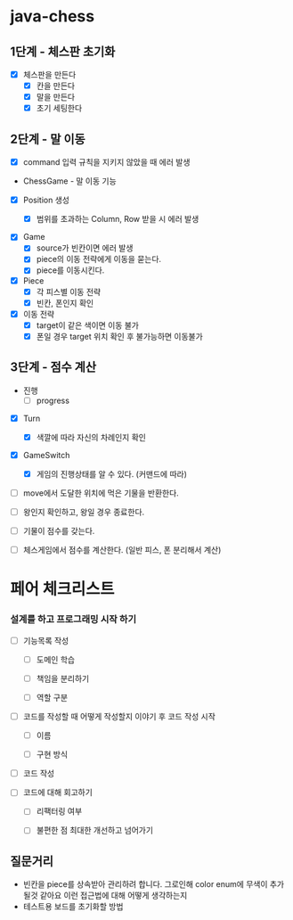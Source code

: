# java-chess
## 1단계 - 체스판 초기화

- [x] 체스판을 만든다
  - [x] 칸을 만든다
  - [x] 말을 만든다
  - [x] 초기 세팅한다
  
## 2단계 - 말 이동

- [x] command 입력 규칙을 지키지 않았을 때 에러 발생


- ChessGame - 말 이동 기능
- [x] Position 생성
  - [x] 범위를 초과하는 Column, Row 받을 시 에러 발생

  
- [x] Game
  - [x] source가 빈칸이면 에러 발생
  - [x] piece의 이동 전략에게 이동을 묻는다.
  - [x] piece를 이동시킨다.

- [x] Piece
  - [x] 각 피스별 이동 전략
  - [x] 빈칸, 폰인지 확인
  
- [x] 이동 전략
  - [x] target이 같은 색이면 이동 불가
  - [x] 폰일 경우 target 위치 확인 후 불가능하면 이동불가

## 3단계 - 점수 계산

- 진행
  - [ ] progress

- [x] Turn
  - [x] 색깔에 따라 자신의 차례인지 확인


- [x] GameSwitch
  - [x] 게임의 진행상태를 알 수 있다. (커맨드에 따라)


- [ ] move에서 도달한 위치에 먹은 기물을 반환한다.
- [ ] 왕인지 확인하고, 왕일 경우 종료한다.


- [ ] 기물이 점수를 갖는다.
- [ ] 체스게임에서 점수를 계산한다. (일반 피스, 폰 분리해서 계산)



# 페어 체크리스트

### 설계를 하고 프로그래밍 시작 하기
- [ ] 기능목록 작성
  - [ ] 도메인 학습
  - [ ] 책임을 분리하기
  - [ ] 역할 구분 


- [ ] 코드를 작성할 때 어떻게 작성할지 이야기 후 코드 작성 시작
  - [ ] 이름
  - [ ] 구현 방식


- [ ] 코드 작성


- [ ] 코드에 대해 회고하기
  - [ ] 리팩터링 여부
  - [ ] 불편한 점 최대한 개선하고 넘어가기



## 질문거리
- 빈칸을 piece를 상속받아 관리하려 합니다. 그로인해 color enum에 무색이 추가될것 같아요 이런 접근법에 대해 어떻게 생각하는지
- 테스트용 보드를 초기화할 방법